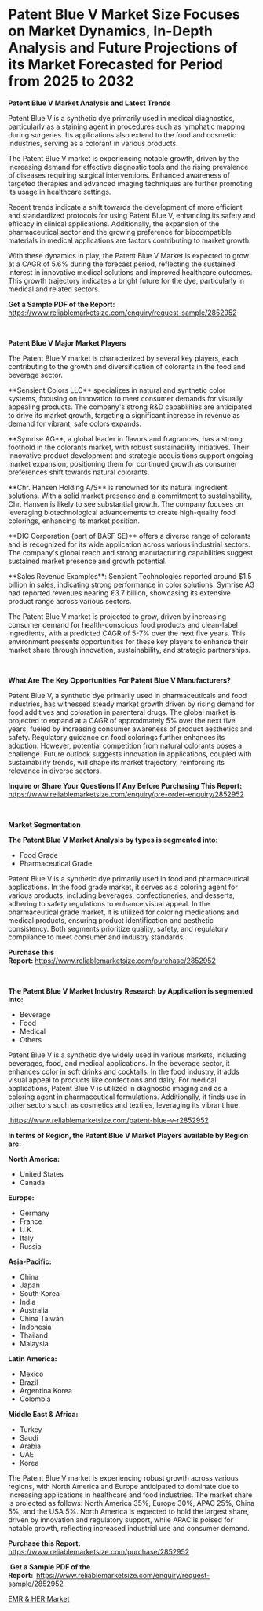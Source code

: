 <p><h1>Patent Blue V Market Size Focuses on Market Dynamics, In-Depth Analysis and Future Projections of its Market Forecasted for Period from 2025 to 2032</h1></p><p><strong>Patent Blue V Market Analysis and Latest Trends</strong></p>
<p><p>Patent Blue V is a synthetic dye primarily used in medical diagnostics, particularly as a staining agent in procedures such as lymphatic mapping during surgeries. Its applications also extend to the food and cosmetic industries, serving as a colorant in various products. </p><p>The Patent Blue V market is experiencing notable growth, driven by the increasing demand for effective diagnostic tools and the rising prevalence of diseases requiring surgical interventions. Enhanced awareness of targeted therapies and advanced imaging techniques are further promoting its usage in healthcare settings. </p><p>Recent trends indicate a shift towards the development of more efficient and standardized protocols for using Patent Blue V, enhancing its safety and efficacy in clinical applications. Additionally, the expansion of the pharmaceutical sector and the growing preference for biocompatible materials in medical applications are factors contributing to market growth. </p><p>With these dynamics in play, the Patent Blue V Market is expected to grow at a CAGR of 5.6% during the forecast period, reflecting the sustained interest in innovative medical solutions and improved healthcare outcomes. This growth trajectory indicates a bright future for the dye, particularly in medical and related sectors.</p></p>
<p><strong>Get a Sample PDF of the Report:&nbsp;</strong> <a href="https://www.reliablemarketsize.com/enquiry/request-sample/2852952?utm_campaign=3193&utm_medium=2&utm_source=Github&utm_content=ia&utm_term=11032025&utm_id=patent-blue-v">https://www.reliablemarketsize.com/enquiry/request-sample/2852952</a></p>
<p>&nbsp;</p>
<p><strong>Patent Blue V Major Market Players</strong></p>
<p><p>The Patent Blue V market is characterized by several key players, each contributing to the growth and diversification of colorants in the food and beverage sector. </p><p>**Sensient Colors LLC** specializes in natural and synthetic color systems, focusing on innovation to meet consumer demands for visually appealing products. The company's strong R&D capabilities are anticipated to drive its market growth, targeting a significant increase in revenue as demand for vibrant, safe colors expands.</p><p>**Symrise AG**, a global leader in flavors and fragrances, has a strong foothold in the colorants market, with robust sustainability initiatives. Their innovative product development and strategic acquisitions support ongoing market expansion, positioning them for continued growth as consumer preferences shift towards natural colorants.</p><p>**Chr. Hansen Holding A/S** is renowned for its natural ingredient solutions. With a solid market presence and a commitment to sustainability, Chr. Hansen is likely to see substantial growth. The company focuses on leveraging biotechnological advancements to create high-quality food colorings, enhancing its market position.</p><p>**DIC Corporation (part of BASF SE)** offers a diverse range of colorants and is recognized for its wide application across various industrial sectors. The company's global reach and strong manufacturing capabilities suggest sustained market presence and growth potential.</p><p>**Sales Revenue Examples**: Sensient Technologies reported around $1.5 billion in sales, indicating strong performance in color solutions. Symrise AG had reported revenues nearing €3.7 billion, showcasing its extensive product range across various sectors.</p><p>The Patent Blue V market is projected to grow, driven by increasing consumer demand for health-conscious food products and clean-label ingredients, with a predicted CAGR of 5-7% over the next five years. This environment presents opportunities for these key players to enhance their market share through innovation, sustainability, and strategic partnerships.</p></p>
<p>&nbsp;</p>
<p><strong>What Are The Key Opportunities For Patent Blue V Manufacturers?</strong></p>
<p><p>Patent Blue V, a synthetic dye primarily used in pharmaceuticals and food industries, has witnessed steady market growth driven by rising demand for food additives and coloration in parenteral drugs. The global market is projected to expand at a CAGR of approximately 5% over the next five years, fueled by increasing consumer awareness of product aesthetics and safety. Regulatory guidance on food colorings further enhances its adoption. However, potential competition from natural colorants poses a challenge. Future outlook suggests innovation in applications, coupled with sustainability trends, will shape its market trajectory, reinforcing its relevance in diverse sectors.</p></p>
<p><strong>Inquire or Share Your Questions If Any Before Purchasing This Report:</strong> <a href="https://www.reliablemarketsize.com/enquiry/pre-order-enquiry/2852952?utm_campaign=3193&utm_medium=2&utm_source=Github&utm_content=ia&utm_term=11032025&utm_id=patent-blue-v">https://www.reliablemarketsize.com/enquiry/pre-order-enquiry/2852952</a></p>
<p>&nbsp;</p>
<p><strong>Market Segmentation</strong></p>
<p><strong>The Patent Blue V Market Analysis by types is segmented into:</strong></p>
<p><ul><li> Food Grade</li><li>Pharmaceutical Grade </li></ul></p>
<p><p>Patent Blue V is a synthetic dye primarily used in food and pharmaceutical applications. In the food grade market, it serves as a coloring agent for various products, including beverages, confectioneries, and desserts, adhering to safety regulations to enhance visual appeal. In the pharmaceutical grade market, it is utilized for coloring medications and medical products, ensuring product identification and aesthetic consistency. Both segments prioritize quality, safety, and regulatory compliance to meet consumer and industry standards.</p></p>
<p><strong>Purchase this Report:&nbsp;</strong><a href="https://www.reliablemarketsize.com/purchase/2852952?utm_campaign=3193&utm_medium=2&utm_source=Github&utm_content=ia&utm_term=11032025&utm_id=patent-blue-v">https://www.reliablemarketsize.com/purchase/2852952</a></p>
<p>&nbsp;</p>
<p><strong>The Patent Blue V Market Industry Research by Application is segmented into:</strong></p>
<p><ul><li> Beverage</li><li>Food</li><li>Medical</li><li>Others </li></ul></p>
<p><p>Patent Blue V is a synthetic dye widely used in various markets, including beverages, food, and medical applications. In the beverage sector, it enhances color in soft drinks and cocktails. In the food industry, it adds visual appeal to products like confections and dairy. For medical applications, Patent Blue V is utilized in diagnostic imaging and as a coloring agent in pharmaceutical formulations. Additionally, it finds use in other sectors such as cosmetics and textiles, leveraging its vibrant hue.</p></p>
<p><a href="https://www.reliablemarketsize.com/patent-blue-v-r2852952?utm_campaign=3193&utm_medium=2&utm_source=Github&utm_content=ia&utm_term=11032025&utm_id=patent-blue-v">&nbsp;https://www.reliablemarketsize.com/patent-blue-v-r2852952</a></p>
<p><strong>In terms of Region, the Patent Blue V Market Players available by Region are:</strong></p>
<p>
    <p> <strong> North America: </strong>
        <ul>
            <li>United States</li>
            <li>Canada</li>
        </ul>
        </p> 
    <p> <strong> Europe: </strong>
        <ul>
            <li>Germany</li>
            <li>France</li>
            <li>U.K.</li>
            <li>Italy</li>
            <li>Russia</li>
        </ul>
        </p> 
    <p> <strong> Asia-Pacific: </strong>
        <ul>
            <li>China</li>
            <li>Japan</li>
            <li>South Korea</li>
            <li>India</li>
            <li>Australia</li>
            <li>China Taiwan</li>
            <li>Indonesia</li>
            <li>Thailand</li>
            <li>Malaysia</li>
        </ul>
        </p> 
    <p> <strong> Latin America: </strong>
        <ul>
            <li>Mexico</li>
            <li>Brazil</li>
            <li>Argentina Korea</li>
            <li>Colombia</li>
        </ul>
        </p> 
    <p> <strong> Middle East & Africa: </strong>
        <ul>
            <li>Turkey</li>
            <li>Saudi</li>
            <li>Arabia</li>
            <li>UAE</li>
            <li>Korea</li>
        </ul>
    </p>
    </p>
<p><p>The Patent Blue V market is experiencing robust growth across various regions, with North America and Europe anticipated to dominate due to increasing applications in healthcare and food industries. The market share is projected as follows: North America 35%, Europe 30%, APAC 25%, China 5%, and the USA 5%. North America is expected to hold the largest share, driven by innovation and regulatory support, while APAC is poised for notable growth, reflecting increased industrial use and consumer demand.</p></p>
<p><strong>Purchase this Report: </strong><a href="https://www.reliablemarketsize.com/purchase/2852952?utm_campaign=3193&utm_medium=2&utm_source=Github&utm_content=ia&utm_term=11032025&utm_id=patent-blue-v">https://www.reliablemarketsize.com/purchase/2852952</a></p>
<p>&nbsp;<strong>Get a Sample PDF of the Report:&nbsp;&nbsp;</strong><a href="https://www.reliablemarketsize.com/enquiry/request-sample/2852952?utm_campaign=3193&utm_medium=2&utm_source=Github&utm_content=ia&utm_term=11032025&utm_id=patent-blue-v">https://www.reliablemarketsize.com/enquiry/request-sample/2852952</a></p>
<p><strong></strong></p>
<p><p><a href="https://github.com/boitafbg/Market-Research-Report-List-1/blob/main/emr-her-market.md?utm_campaign=3193&utm_medium=2&utm_source=Github&utm_content=ia&utm_term=11032025&utm_id=patent-blue-v">EMR & HER Market</a></p></p>